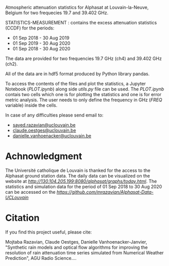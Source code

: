 Atmospheric attenuation statistics for Alphasat at Louvain-la-Neuve, Belgium for two frequecies 19.7 and 39.402 GHz.

STATISTICS-MEASUREMENT : contains the excess attenuation statistics (CCDF) for the periods:
- 01 Sep 2018 - 30 Aug 2019
- 01 Sep 2019 - 30 Aug 2020
- 01 Sep 2018 - 30 Aug 2020

The data are provided for two frequencies 19.7 GHz (ch4) and 39.402 GHz (ch2).

All of the data are in hdf5 format produced by Python library pandas.

To access the contents of the files and plot the statistics, a Jupyter Notebook (*PLOT.ipynb*) along side *utils.py* file can be used. The *PLOT.ipynb* contais two cells which one is for plotting the statistics and one is for error metric analysis. The user needs to only define the frequency in GHz (*FREQ* variable) inside the cells.

In case of any difficulties please send email to: 
- sayed.razavian@uclouvain.be
- claude.oestges@uclouvain.be
- danielle.vanhoenacker@uclouvain.be

# Achnowledgment
The Université catholique de Louvain is thanked for the access to the Alphasat ground station data. The daily data can be visualized on the website at *http://130.104.205.199:8080/alphasat/graphs/today.html*. The statistics and simulation data for the period of 01 Sep 2018 to 30 Aug 2020 can be accessed on the *https://github.com/mrazavian/Alphasat-Data-UCLouvain*


# Citation
If you find this project useful, please cite:

Mojtaba Razavian, Claude Oestges, Danielle Vanhoenacker-Janvier, "Synthetic rain models and optical flow algorithms for improving the resolution of rain attenuation time series simulated from Numerical Weather Prediction", AGU Radio Science....